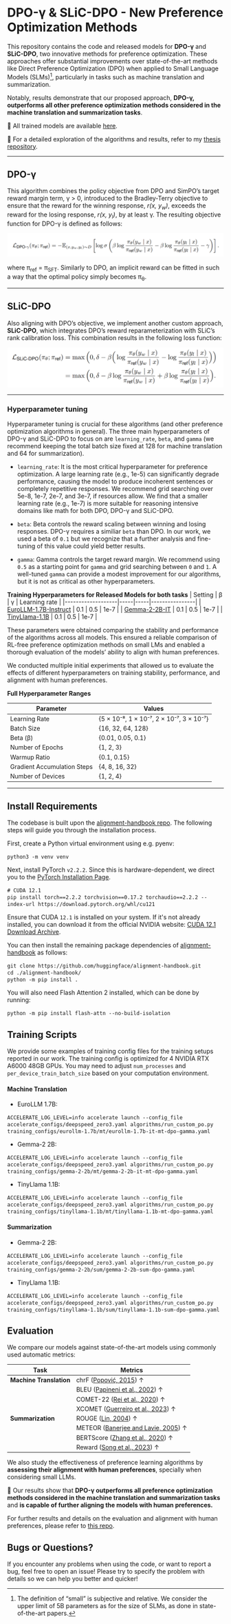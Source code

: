 # DPO-γ & SLiC-DPO - New Preference Optimization Methods

This repository contains the code and released models for **DPO-γ** and **SLiC-DPO**, two innovative methods for preference optimization. These approaches offer substantial improvements over state-of-the-art methods like Direct Preference Optimization (DPO) when applied to Small Language Models (SLMs)[^1], particularly in tasks such as machine translation and summarization.

Notably, results demonstrate that our proposed approach, **DPO-γ, outperforms all other preference optimization methods considered in the machine translation and summarization tasks**. 

:robot: All trained models are available [here](https://huggingface.co/martimfasantos).

:scroll: For a detailed exploration of the algorithms and results, refer to my [thesis repository](https://github.com/martimfasantos/MSc-Thesis). 

[^1]: The definition of “small” is subjective and relative. We consider the upper limit of 5B parameters as for the size of SLMs, as done in state-of-the-art papers.

---


## DPO-γ

This algorithm combines the policy objective from DPO and SimPO’s target reward margin term, γ > 0, introduced to the Bradley-Terry objective to ensure that the reward for the winning response, _r(x, y<sub>w</sub>)_, exceeds the reward for the losing response, _r(x, y<sub>l</sub>)_, by at least γ. The resulting objective function for DPO-γ is defined as follows:

![alt text](res/dpo-gamma-objective.png)

where π<sub>ref</sub> = π<sub>SFT</sub>. Similarly to DPO, an implicit reward can be fitted in such a way that the optimal policy simply becomes π<sub>θ</sub>.

---

## SLiC-DPO

Also aligning with DPO’s objective, we implement another custom approach, **SLiC-DPO**, which integrates DPO’s reward reparameterization with SLiC’s rank calibration loss. This combination results in the following loss function:

![alt text](res/slic-dpo-objective.png)

---


### Hyperparameter tuning
Hyperparameter tuning is crucial for these algorithms (and other preference optimization algorithms in general). The three main hyperparameters of DPO-γ and SLiC-DPO to focus on are `learning_rate`, `beta`, and `gamma` (we recommend keeping the total batch size fixed at 128 for machine translation and 64 for summarization).
- `learning_rate`: It is the most critical hyperparameter for preference optimization. A large learning rate (e.g., 1e-5) can significantly degrade performance, causing the model to produce incoherent sentences or completely repetitive responses. We recommend grid searching over 5e-8, 1e-7, 2e-7, and 3e-7, if resources allow. We find that a smaller learning rate (e.g., 1e-7) is more suitable for reasoning intensive domains like math for both DPO, DPO-γ and SLiC-DPO.
  
- `beta`: Beta controls the reward scaling between winning and losing responses. DPO-γ requires a similiar `beta` than DPO. In our work, we used a beta of `0.1` but we recognize that a further analysis and fine-tuning of this value could yield better results.
  
- `gamma`: Gamma controls the target reward margin. We recommend using `0.5` as a starting point for `gamma` and grid searching between `0` and `1`. A well-tuned `gamma` can provide a modest improvement for our algorithms, but it is not as critical as other hyperparameters.

**Training Hyperparameters for Released Models for both tasks**
| Setting           | β   | γ   | Learning rate |
|-------------------|-----|-----|----------------|
| [EuroLLM-1.7B-Instruct](https://huggingface.co/utter-project/EuroLLM-1.7B-Instruct)      | 0.1 | 0.5 | 1e-7           |
| [Gemma-2-2B-IT](https://huggingface.co/google/gemma-2-2b-it)     | 0.1 | 0.5 | 1e-7           |
| [TinyLlama-1.1B](https://huggingface.co/TinyLlama/TinyLlama-1.1B-intermediate-step-1431k-3T)     | 0.1 | 0.5 | 1e-7           |

These parameters were obtained comparing the stability and performance of the algorithms across all models. This ensured a reliable comparison of RL-free preference optimization methods on small LMs and enabled a thorough evaluation of the models’ ability to align with human preferences. 

We conducted multiple initial experiments that allowed us to evaluate the effects of different hyperparameters on training stability, performance, and alignment with human preferences. 

**Full Hyperparameter Ranges**

| Parameter                     | Values                            |
|-------------------------------|------------------------------------|
| Learning Rate             | {5 × 10⁻⁸, 1 × 10⁻⁷, 2 × 10⁻⁷, 3 × 10⁻⁷} |
| Batch Size                | {16, 32, 64, 128}                |
| Beta (β)                  | {0.01, 0.05, 0.1}                |
| Number of Epochs          | {1, 2, 3}                        |
| Warmup Ratio              | {0.1, 0.15}                      |
| Gradient Accumulation Steps | {4, 8, 16, 32}                 |
| Number of Devices         | {1, 2, 4}                        |


---

## Install Requirements

The codebase is built upon the [alignment-handbook repo](https://github.com/huggingface/alignment-handbook). The following steps will guide you through the installation process.

First, create a Python virtual environment using e.g. pyenv:
```shell
python3 -m venv venv
```

Next, install PyTorch `v2.2.2`. Since this is hardware-dependent, we
direct you to the [PyTorch Installation Page](https://pytorch.org/get-started/previous-versions/).

```shell
# CUDA 12.1
pip install torch==2.2.2 torchvision==0.17.2 torchaudio==2.2.2 --index-url https://download.pytorch.org/whl/cu121
```

Ensure that CUDA `12.1` is installed on your system. If it's not already installed, you can download it from the official NVIDIA website: [CUDA 12.1 Download Archive](https://developer.nvidia.com/cuda-12-1-0-download-archive).

You can then install the remaining package dependencies of [alignment-handbook](https://github.com/huggingface/alignment-handbook) as follows:

```shell
git clone https://github.com/huggingface/alignment-handbook.git
cd ./alignment-handbook/
python -m pip install .
```

You will also need Flash Attention 2 installed, which can be done by running:

```shell
python -m pip install flash-attn --no-build-isolation
```

## Training Scripts

We provide some examples of training config files for the training setups reported in our work. The training config is optimized for 4 NVIDIA RTX A6000 48GB GPUs. You may need to adjust `num_processes` and `per_device_train_batch_size` based on your computation environment. 

#### Machine Translation
* EuroLLM 1.7B:
```shell
ACCELERATE_LOG_LEVEL=info accelerate launch --config_file accelerate_configs/deepspeed_zero3.yaml algorithms/run_custom_po.py training_configs/eurollm-1.7b/mt/eurollm-1.7b-it-mt-dpo-gamma.yaml
```
* Gemma-2 2B:
```shell
ACCELERATE_LOG_LEVEL=info accelerate launch --config_file accelerate_configs/deepspeed_zero3.yaml algorithms/run_custom_po.py training_configs/gemma-2-2b/mt/gemma-2-2b-it-mt-dpo-gamma.yaml
```
* TinyLlama 1.1B:
```shell
ACCELERATE_LOG_LEVEL=info accelerate launch --config_file accelerate_configs/deepspeed_zero3.yaml algorithms/run_custom_po.py training_configs/tinyllama-1.1b/mt/tinyllama-1.1b-mt-dpo-gamma.yaml
```

#### Summarization
* Gemma-2 2B:
```shell
ACCELERATE_LOG_LEVEL=info accelerate launch --config_file accelerate_configs/deepspeed_zero3.yaml algorithms/run_custom_po.py training_configs/gemma-2-2b/sum/gemma-2-2b-sum-dpo-gamma.yaml
```
* TinyLlama 1.1B:
```shell
ACCELERATE_LOG_LEVEL=info accelerate launch --config_file accelerate_configs/deepspeed_zero3.yaml algorithms/run_custom_po.py training_configs/tinyllama-1.1b/sum/tinyllama-1.1b-sum-dpo-gamma.yaml
```

## Evaluation

We compare our models against state-of-the-art models using commonly used automatic metrics:

| Task                  | Metrics                                                    |
|-----------------------|------------------------------------------------------------|
| **Machine Translation** | chrF ([Popović, 2015](#)) ↑                              |
|                       | BLEU ([Papineni et al., 2002](#)) ↑                        |
|                       | COMET-22 ([Rei et al., 2020](#)) ↑                         |
|                       | XCOMET ([Guerreiro et al., 2023](#)) ↑                     |
| **Summarization**      | ROUGE ([Lin, 2004](#)) ↑                                  |
|                       | METEOR ([Banerjee and Lavie, 2005](#)) ↑                   |
|                       | BERTScore ([Zhang et al., 2020](#)) ↑                      |
|                       | Reward ([Song et al., 2023](#)) ↑                          |

We also study the effectiveness of preference learning algorithms by **assessing their alignment with human preferences**, specially when considering small LLMs.

:dart: Our results show that **DPO-γ outperforms all preference optimization methods considered in the machine translation and summarization tasks** and **is capable of further aligning the models with human preferences.**

For further results and details on the evaluation and alignment with human preferences, please refer to [this repo](https://github.com/martimfasantos/MSc-Thesis).


## Bugs or Questions?
If you encounter any problems when using the code, or want to report a bug, feel free to open an issue! Please try to specify the problem with details so we can help you better and quicker!

